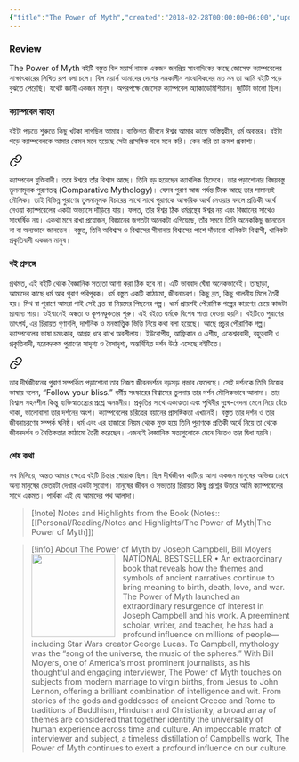 ```yaml
---
{"title":"The Power of Myth","created":"2018-02-28T00:00:00+06:00","updated":"2023-01-26T16:38:05+06:00","read_count":1,"authors":["Joseph Campbell","Bill Moyers"],"isbn10":385418868,"status":"Read","rating":5,"reviewed":true,"cover":"https://books.google.com/books/content?id=ZxQxQa1l6ioC&printsec=frontcover&img=1&zoom=1&source=gbs_api","tags":["bestreads"],"dg-publish":true,"dg-note-icon":3,"log":[{"status":"Read","timestamp":"2018-03-17T00:00:00+06:00"},{"status":"To Read","timestamp":"2018-02-28T00:00:00+06:00"}],"permalink":"/personal/reading/books/read/the-power-of-myth-by-joseph-campbell/","dgPassFrontmatter":true,"noteIcon":3}
---
```


### Review
The Power of Myth বইটি বস্তুত বিল ময়ার্স নামক একজন জনপ্রিয় সাংবাদিকের কাছে জোসেফ ক্যাম্পবেলের সাক্ষাৎকারের লিখিত রূপ বলা চলে। বিল ময়ার্স আমাদের দেশের সমকালীন সাংবাদিকদের মত নন তা আমি বইটি পড়ে বুঝতে পেরেছি। যথেষ্ট জ্ঞানী একজন মানুষ। অপরপক্ষে জোসেফ ক্যাম্পবেল অ্যাকাডেমিশিয়ান। জুটিটা ভালো ছিল।  
  
### ক্যাম্পবেল কাহন  
  
বইটা পড়তে শুরুতে কিছু খটকা লাগছিল আমার। ব্যক্তিগত জীবনে ঈশ্বর আমার কাছে অস্তিত্বহীন, ধর্ম অবান্তর। বইটা পড়ে ক্যাম্পবেলকে আমার কেমন মনে হয়েছে সেটা প্রাসঙ্গিক বলে মনে করি। কেন করি তা ক্রমশ প্রকাশ্য।  


<div class="transclusion internal-embed is-loaded"><a class="markdown-embed-link" href="/entities/person/joseph-campbell/#96a20d" aria-label="Open link"><svg xmlns="http://www.w3.org/2000/svg" width="24" height="24" viewBox="0 0 24 24" fill="none" stroke="currentColor" stroke-width="2" stroke-linecap="round" stroke-linejoin="round" class="svg-icon lucide-link"><path d="M10 13a5 5 0 0 0 7.54.54l3-3a5 5 0 0 0-7.07-7.07l-1.72 1.71"></path><path d="M14 11a5 5 0 0 0-7.54-.54l-3 3a5 5 0 0 0 7.07 7.07l1.71-1.71"></path></svg></a><div class="markdown-embed">



ক্যাম্পবেল যুক্তিবাদী। তবে ঈশ্বরে তাঁর বিশ্বাস আছে। তিনি বড় হয়েছেন ক্যাথলিক হিসেবে। তার পড়াশোনার বিষয়বস্তু তুলনামূলক পুরাণতত্ব (Comparative Mythology)। যেসব পুরাণ আজ পর্যন্ত টিকে আছে তার সামান্যই মৌলিক। তাই বিভিন্ন পুরাণের তুলনামূলক বিচারের সাথে সাথে পুরাণকে আক্ষরিক অর্থে নেওয়ার বদলে প্রতিকী অর্থে নেওয়া ক্যাম্পবেলের একটা অভ্যাসে দাঁড়িয়ে যায়। ফলত, তাঁর ঈশ্বর ঠিক ধর্মগ্রন্থের ঈশ্বর নয় এবং বিজ্ঞানের সাথেও সাংঘর্ষিক নয়। একথা মনে রাখা প্রয়োজন, বিজ্ঞানের জগতটা অনেকটা এগিয়েছে, তাঁর সময়ে তিনি অনেককিছু জানতেন না বা অন্যভাবে জানতেন। বস্তুত, তিনি অবিশ্বাস ও বিশ্বাসের সীমানায় বিশ্বাসের পাশে দাঁড়ানো খানিকটা বিশ্বাসী, খানিকটা প্রকৃতিবাদী একজন মানুষ। 

</div></div>


### বই প্রসঙ্গে  
  
প্রথমত, এই বইটি থেকে বৈজ্ঞানিক সত্যতা আশা করা ঠিক হবে না। এটি ভাববাদ ঘেঁষা অনেকভাবেই। তাছাড়া, আমাদের কাছে ধর্ম আর পুরাণ পরিপূরক। ধর্ম বস্তুত একটি কাঠামো, জীবনাচরণ। কিছু ব্রত, কিছু পালনীয় মিলে তৈরী হয়। মিথ বা পুরাণে আমরা পাই সেই ব্রত বা নিয়মের পিছনের গল্প। ধর্মে প্রায়শই পৌরাণিক গল্পের কারণের চেয়ে কাজটা প্রাধান্য পায়। ওইখানেই অন্ধতা ও কূপমণ্ডুকতার শুরু। এই বইতে ধর্মকে বিশেষ পাত্তা দেওয়া হয়নি। বইটিতে পুরাণের তাৎপর্য, এর চিরায়ত গুণাবলি, দার্শনিক ও মনস্তাত্ত্বিক ভিত্তি নিয়ে কথা বলা হয়েছে। আছে প্রচুর পৌরাণিক গল্প। ক্যাম্পবেলের ভাষা চমৎকার, আগ্রহ ধরে রাখে অবলীলায়। ইউরোপীয়, আফ্রিকান ও এশীয়, একেশ্বরবাদী, বহুত্ববাদী ও প্রকৃতিবাদী, হরেকরকম পুরাণের সাদৃশ্য ও বৈসাদৃশ্য, অন্তর্নিহিত দর্শন উঠে এসেছে বইটিতে।


<div class="transclusion internal-embed is-loaded"><a class="markdown-embed-link" href="/entities/person/joseph-campbell/#a99897" aria-label="Open link"><svg xmlns="http://www.w3.org/2000/svg" width="24" height="24" viewBox="0 0 24 24" fill="none" stroke="currentColor" stroke-width="2" stroke-linecap="round" stroke-linejoin="round" class="svg-icon lucide-link"><path d="M10 13a5 5 0 0 0 7.54.54l3-3a5 5 0 0 0-7.07-7.07l-1.72 1.71"></path><path d="M14 11a5 5 0 0 0-7.54-.54l-3 3a5 5 0 0 0 7.07 7.07l1.71-1.71"></path></svg></a><div class="markdown-embed">



তার দীর্ঘজীবনের পুরাণ সম্পর্কিত পড়াশোনা তার নিজস্ব জীবনদর্শনে বড়সড় প্রভাব ফেলেছে। সেই দর্শনকে তিনি নিজের ভাষায় বলেন, “Follow your bliss.” ধর্মীয় সংস্কারের বিশ্বাসের তুলনায় তার দর্শন মৌলিকভাবে আলাদা। তার বিশ্বাস সহনশীল কিন্তু ব্যক্তিস্বাতন্ত্র্যের প্রশ্নে অনমনীয়। প্রকৃতির সাথে একাত্মতা এবং পৃথিবীর দুঃখ-বেদনা মেনে নিয়ে বেঁচে থাকা, ভালোবাসা তার দর্শনের অংশ। ক্যাম্পবেলের চরিত্রের বয়ানের প্রাসঙ্গিকতা এখানেই। বস্তুত তার দর্শন ও তার জীবনাচরণের সম্পর্ক ঘনিষ্ঠ। ধর্ম এবং এর হাজারো নিয়ম থেকে মুক্ত হয়ে তিনি পুরাণকে প্রতিকী অর্থে নিয়ে তা থেকে জীবনদর্শন ও নৈতিকতার কাঠামো তৈরী করেছেন। এজন্যই বৈজ্ঞানিক সত্যগুলোকে মেনে নিতেও তার দ্বিধা হয়নি।   

</div></div>


### শেষ কথা  
  
সব মিলিয়ে, অন্তত আমার ক্ষেত্রে বইটি চিন্তার খোরাক ছিল। ছিল দীর্ঘজীবন কাটিয়ে আসা একজন মানুষের অভিজ্ঞ চোখে অন্য মানুষের ভেতরটা দেখার একটা সুযোগ। মানুষের জীবন ও সভ্যতার চিরায়ত কিছু প্রশ্নের উত্তরে আমি ক্যাম্পবেলের সাথে একমত। পার্থক্য এই যে আমাদের পথ আলাদা।

> [!note] Notes and Highlights from the Book
> (Notes:: [[Personal/Reading/Notes and Highlights/The Power of Myth\|The Power of Myth]])

> [!info] About The Power of Myth by Joseph Campbell, Bill Moyers
><img src="https://books.google.com/books/content?id=ZxQxQa1l6ioC&printsec=frontcover&img=1&zoom=1&source=gbs_api" style="float: left; margin-right: 1em;width: 150px; height: auto;" /> NATIONAL BESTSELLER • An extraordinary book that reveals how the themes and symbols of ancient narratives continue to bring meaning to birth, death, love, and war. The Power of Myth launched an extraordinary resurgence of interest in Joseph Campbell and his work. A preeminent scholar, writer, and teacher, he has had a profound influence on millions of people—including Star Wars creator George Lucas. To Campbell, mythology was the “song of the universe, the music of the spheres.” With Bill Moyers, one of America’s most prominent journalists, as his thoughtful and engaging interviewer, The Power of Myth touches on subjects from modern marriage to virgin births, from Jesus to John Lennon, offering a brilliant combination of intelligence and wit. From stories of the gods and goddesses of ancient Greece and Rome to traditions of Buddhism, Hinduism and Christianity, a broad array of themes are considered that together identify the universality of human experience across time and culture. An impeccable match of interviewer and subject, a timeless distillation of Campbell’s work, The Power of Myth continues to exert a profound influence on our culture.